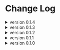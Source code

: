 Change Log
==========
<details>
<summary> version 0.1.4 </summary>

* added travis-ci badge

</details>
<details>
<summary> version 0.1.3 </summary>

* added assignment operators
* updated documentation

</details>
<details>
<summary> version 0.1.2 </summary>

* fixed minor bug that uses incorrect fragment in repetition.

</details>
<details>
<summary> version 0.1.1 </summary>

* Edited documentation to fix typos

</details>
<details>
<summary> version 0.1.0 </summary>

* initial publish to crates.io

</details>